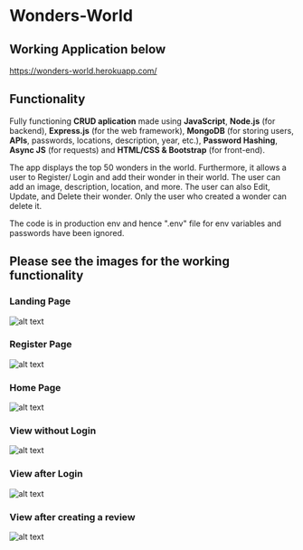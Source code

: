 # Wonders-World


## Working Application below

https://wonders-world.herokuapp.com/


## Functionality

Fully functioning **CRUD aplication** made using **JavaScript**, **Node.js** (for backend), **Express.js** (for the web framework), **MongoDB** (for storing users, **APIs**, passwords, locations, description, year, etc.),  **Password Hashing**, **Async JS** (for requests) and **HTML/CSS & Bootstrap** (for front-end).

The app displays the top 50 wonders in the world. Furthermore, it allows a user to Register/ Login and add their wonder in their world. The user can add an image, description, location, and more. The user can also Edit, Update, and Delete their wonder. Only the user who created a wonder can delete it. 

The code is in production env and hence ".env" file for env variables and passwords have been ignored. 

## Please see the images for the working functionality


### Landing Page

![alt text](https://i.imgur.com/7tCXi8k.png)

### Register Page
![alt text](https://i.imgur.com/IBwV22c.png)

### Home Page
![alt text](https://i.imgur.com/2BTE04N.png)

### View without Login
![alt text](https://i.imgur.com/nU0WHhH.png)

### View after Login
![alt text](https://i.imgur.com/ntgVeJQ.png)

### View after creating a review
![alt text](https://i.imgur.com/Z4Ck5S9.png)

